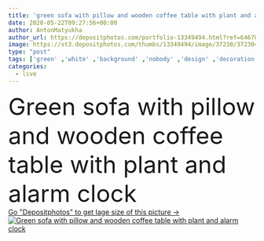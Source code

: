 ```yaml
---
title: 'green sofa with pillow and wooden coffee table with plant and alarm clock'
date: 2020-05-22T09:27:56+00:00
author: AntonMatyukha
author_url: https://depositphotos.com/portfolio-13349494.html?ref=64678756
image: https://st3.depositphotos.com/thumbs/13349494/image/37230/372304926/api_thumb_450.jpg?forcejpeg=true
type: "post"
tags: ['green' ,'white' ,'background' ,'nobody' ,'design' ,'decoration' ,'decorative' ,'Decor' ,'comfortable' ,'plant' ,'flora' ,'flower' ,'wooden' ,'style' ,'pillow' ,'time' ,'modern' ,'wall' ,'interior' ,'home' ,'furniture' ,'grey' ,'room' ,'wood' ,'indoors' ,'floor' ,'apartment' ,'sofa' ,'couch' ,'flowerpot' ,'houseplant' ,'copy space' ,'Living Room' ,'Alarm clock' ,'no people' ,'Coffee Table' ]
categories: 
  - live
---
```

<div aling="center">
            <font size="60"> Green sofa with pillow and wooden coffee table with plant and alarm clock</font>   
</div>
<div>
    <a href='https://st3.depositphotos.com/thumbs/13349494/image/37230/372304926/api_thumb_450.jpg?forcejpeg=true?ref=64678756' target=_blank > Go "Depositphotos" to get lage size of this picture ->
        <img href='https://st3.depositphotos.com/thumbs/13349494/image/37230/372304926/api_thumb_450.jpg?forcejpeg=true?ref=64678756' src='https://st3.depositphotos.com/13349494/37230/i/950/depositphotos_372304926-stock-photo-green-sofa-pillow-wooden-coffee.jpg?forcejpeg=true' alt='Green sofa with pillow and wooden coffee table with plant and alarm clock' >
    </a>
</div>
